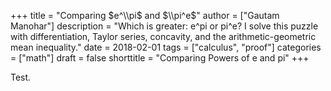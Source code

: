 +++
title = "Comparing $e^\\pi$ and $\\pi^e$"
author = ["Gautam Manohar"]
description = "Which is greater: e^pi or pi^e? I solve this puzzle with differentiation, Taylor series, concavity, and the arithmetic-geometric mean inequality."
date = 2018-02-01
tags = ["calculus", "proof"]
categories = ["math"]
draft = false
shorttitle = "Comparing Powers of e and pi"
+++

Test.